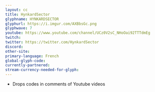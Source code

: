 ```yaml
---
layout: cc
title: HynkardSector
glyphname: HYNKARDSECTOR
glyphurl: https://i.imgur.com/AXBbsGc.png
glyphwave: 7
youtube: https://www.youtube.com/channel/UCz0V2sC_NHoOai92TTTdmEg
twitch: 
twitter: https://twitter.com/HynkardSector
discord: 
other-site: 
primary-language: French
global-glyph-code: 
currently-partnered: 
stream-currency-needed-for-glyph: 
---
```

* Drops codes in comments of Youtube videos
